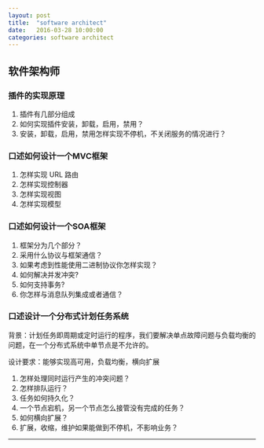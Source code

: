 ```yaml
---
layout: post
title:  "software architect"
date:   2016-03-28 10:00:00
categories: software architect
---
```


软件架构师
-----

### 插件的实现原理

1. 插件有几部分组成
1. 如何实现插件安装，卸载，启用，禁用？
1. 安装，卸载，启用，禁用怎样实现不停机，不关闭服务的情况进行？

### 口述如何设计一个MVC框架

1. 怎样实现 URL 路由
1. 怎样实现控制器
1. 怎样实现视图
1. 怎样实现模型

### 口述如何设计一个SOA框架

1. 框架分为几个部分？
1. 采用什么协议与框架通信？
1. 如果考虑到性能使用二进制协议你怎样实现？
1. 如何解决并发冲突?
1. 如何支持事务?
1. 你怎样与消息队列集成或者通信？

### 口述设计一个分布式计划任务系统

背景：计划任务即周期或定时运行的程序，我们要解决单点故障问题与负载均衡的问题，在一个分布式系统中单节点是不允许的。

设计要求：能够实现高可用，负载均衡，横向扩展

1. 怎样处理同时运行产生的冲突问题？
1. 怎样排队运行？
1. 任务如何持久化？
1. 一个节点宕机，另一个节点怎么接管没有完成的任务？
1. 如何横向扩展？
1. 扩展，收缩，维护如果能做到不停机，不影响业务？



- - -

